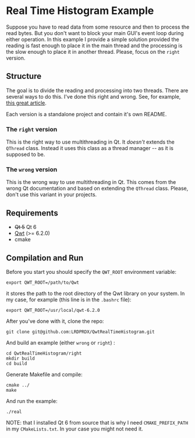 # Real Time Histogram Example

Suppose you have to read data from some resource and then to process the read bytes. But you don't want to block
your main GUI's event loop during either operation. In this example I provide a simple solution provided the
reading is fast enough to place it in the main thread and the processing is the slow enough to place it in another
thread. Please, focus on the `right` version.

## Structure

The goal is to divide the reading and processing into two threads. There are several ways to do this. I've done this right and wrong. See, for example, [this great article](https://wiki.qt.io/Threads_Events_QObjects).

Each version is a standalone project and contain it's own README.

### The `right` version

This is the right way to use multithreading in Qt. It *doesn't* extends the `QThread` class. Instead it uses this
class as a thread manager -- as it is supposed to be.

### The `wrong` version

This is the wrong way to use multithreading in Qt. This comes from the wrong Qt documentation and based on
extending the `QThread` class. Please, don't use this variant in your projects.

## Requirements
  - ~~Qt 5~~ Qt 6
  - [Qwt](https://qwt.sourceforge.io/index.html#installonmainpage) (>= 6.2.0)
  - cmake

## Compilation and Run

Before you start you should specify the `QWT_ROOT` environment variable:
```
export QWT_ROOT=/path/to/Qwt
```
it stores the path to the root directory of the Qwt library on your system. In my case, for example (this line is in the `.bashrc` file):

```
export QWT_ROOT=/usr/local/qwt-6.2.0
```

After you've done with it, clone the repo:
```
git clone git@github.com:LRDPRDX/QwtRealTimeHistogram.git
```
And build an example (either `wrong` or `right`) :
```
cd QwtRealTimeHistogram/right
mkdir build
cd build
```
Generate Makefile and compile:
```
cmake ../
make
```
And run the example:
```
./real
```

NOTE: that I installed Qt 6 from source that is why I need `CMAKE_PREFIX_PATH` in my `CMakeLists.txt`. In your case you might not need it.

